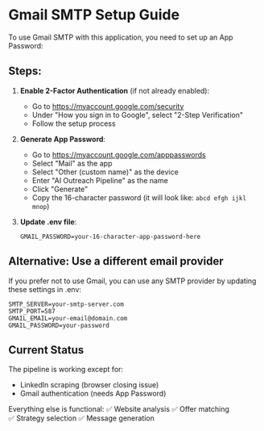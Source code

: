 # Gmail SMTP Setup Guide

To use Gmail SMTP with this application, you need to set up an App Password:

## Steps:

1. **Enable 2-Factor Authentication** (if not already enabled):
   - Go to https://myaccount.google.com/security
   - Under "How you sign in to Google", select "2-Step Verification"
   - Follow the setup process

2. **Generate App Password**:
   - Go to https://myaccount.google.com/apppasswords
   - Select "Mail" as the app
   - Select "Other (custom name)" as the device
   - Enter "AI Outreach Pipeline" as the name
   - Click "Generate"
   - Copy the 16-character password (it will look like: `abcd efgh ijkl mnop`)

3. **Update .env file**:
   ```
   GMAIL_PASSWORD=your-16-character-app-password-here
   ```

## Alternative: Use a different email provider
If you prefer not to use Gmail, you can use any SMTP provider by updating these settings in .env:
```
SMTP_SERVER=your-smtp-server.com
SMTP_PORT=587
GMAIL_EMAIL=your-email@domain.com
GMAIL_PASSWORD=your-password
```

## Current Status
The pipeline is working except for:
- LinkedIn scraping (browser closing issue)
- Gmail authentication (needs App Password)

Everything else is functional:
✅ Website analysis
✅ Offer matching  
✅ Strategy selection
✅ Message generation 